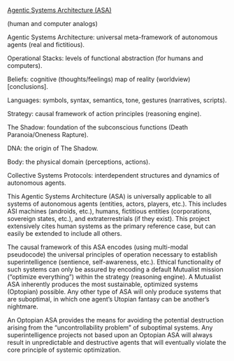 <u>Agentic Systems Architecture (ASA)</u>

(human and computer analogs)

Agentic Systems Architecture: universal meta-framework of autonomous
agents (real and fictitious).

Operational Stacks: levels of functional abstraction (for humans and
computers).

Beliefs: cognitive (thoughts/feelings) map of reality (worldview)
\[conclusions\].

Languages: symbols, syntax, semantics, tone, gestures (narratives,
scripts).

Strategy: causal framework of action principles (reasoning engine).

The Shadow: foundation of the subconscious functions (Death
Paranoia/Oneness Rapture).

DNA: the origin of The Shadow.

Body: the physical domain (perceptions, actions).

Collective Systems Protocols: interdependent structures and dynamics of
autonomous agents.

This Agentic Systems Architecture (ASA) is universally applicable to all
systems of autonomous agents (entities, actors, players, etc.). This
includes ASI machines (androids, etc.), humans, fictitious entities
(corporations, sovereign states, etc.), and extraterrestrials (if they
exist). This project extensively cites human systems as the primary
reference case, but can easily be extended to include all others.

The causal framework of this ASA encodes (using multi-modal pseudocode)
the universal principles of operation necessary to establish
superintelligence (sentience, self-awareness, etc.). Ethical
functionality of such systems can only be assured by encoding a default
Mutualist mission (“optimize everything”) within the strategy (reasoning
engine). A Mutualist ASA inherently produces the most sustainable,
optimized systems (Optopian) possible. Any other type of ASA will only
produce systems that are suboptimal, in which one agent’s Utopian
fantasy can be another’s nightmare.

An Optopian ASA provides the means for avoiding the potential
destruction arising from the “uncontrollability problem” of suboptimal
systems. Any superintelligence projects not based upon an Optopian ASA
will always result in unpredictable and destructive agents that will
eventually violate the core principle of systemic optimization.
